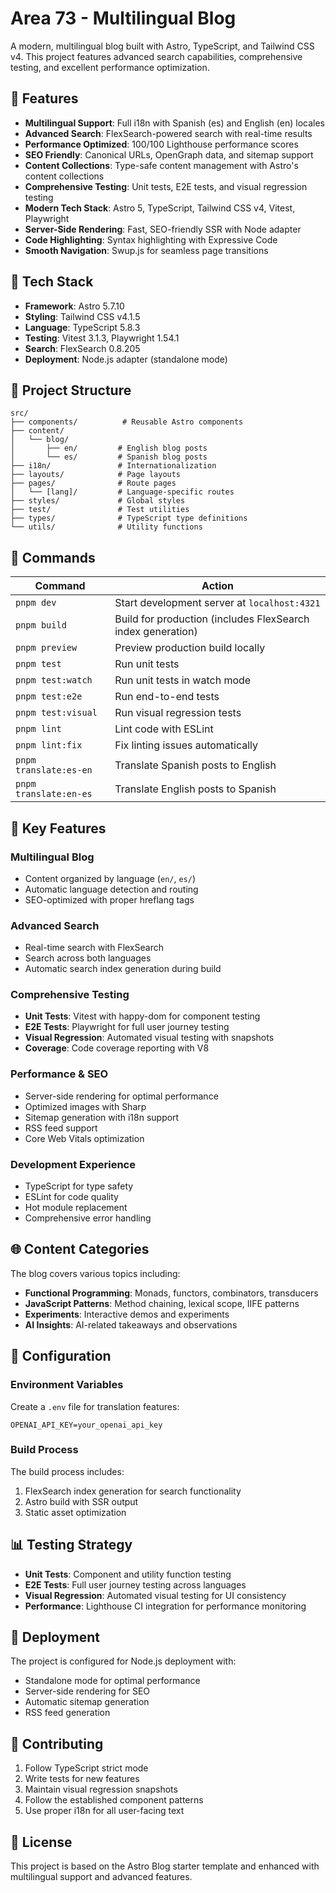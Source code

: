 # Area 73 - Multilingual Blog

A modern, multilingual blog built with Astro, TypeScript, and Tailwind CSS v4. This project features advanced search capabilities, comprehensive testing, and excellent performance optimization.

## 🌟 Features

- **Multilingual Support**: Full i18n with Spanish (es) and English (en) locales
- **Advanced Search**: FlexSearch-powered search with real-time results
- **Performance Optimized**: 100/100 Lighthouse performance scores
- **SEO Friendly**: Canonical URLs, OpenGraph data, and sitemap support
- **Content Collections**: Type-safe content management with Astro's content collections
- **Comprehensive Testing**: Unit tests, E2E tests, and visual regression testing
- **Modern Tech Stack**: Astro 5, TypeScript, Tailwind CSS v4, Vitest, Playwright
- **Server-Side Rendering**: Fast, SEO-friendly SSR with Node adapter
- **Code Highlighting**: Syntax highlighting with Expressive Code
- **Smooth Navigation**: Swup.js for seamless page transitions

## 🚀 Tech Stack

- **Framework**: Astro 5.7.10
- **Styling**: Tailwind CSS v4.1.5
- **Language**: TypeScript 5.8.3
- **Testing**: Vitest 3.1.3, Playwright 1.54.1
- **Search**: FlexSearch 0.8.205
- **Deployment**: Node.js adapter (standalone mode)

## 📁 Project Structure

```
src/
├── components/          # Reusable Astro components
├── content/
│   └── blog/
│       ├── en/         # English blog posts
│       └── es/         # Spanish blog posts
├── i18n/               # Internationalization
├── layouts/            # Page layouts
├── pages/              # Route pages
│   └── [lang]/         # Language-specific routes
├── styles/             # Global styles
├── test/               # Test utilities
├── types/              # TypeScript type definitions
└── utils/              # Utility functions
```

## 🧞 Commands

| Command                | Action                                                      |
| ---------------------- | ----------------------------------------------------------- |
| `pnpm dev`             | Start development server at `localhost:4321`                |
| `pnpm build`           | Build for production (includes FlexSearch index generation) |
| `pnpm preview`         | Preview production build locally                            |
| `pnpm test`            | Run unit tests                                              |
| `pnpm test:watch`      | Run unit tests in watch mode                                |
| `pnpm test:e2e`        | Run end-to-end tests                                        |
| `pnpm test:visual`     | Run visual regression tests                                 |
| `pnpm lint`            | Lint code with ESLint                                       |
| `pnpm lint:fix`        | Fix linting issues automatically                            |
| `pnpm translate:es-en` | Translate Spanish posts to English                          |
| `pnpm translate:en-es` | Translate English posts to Spanish                          |

## 🎯 Key Features

### Multilingual Blog

- Content organized by language (`en/`, `es/`)
- Automatic language detection and routing
- SEO-optimized with proper hreflang tags

### Advanced Search

- Real-time search with FlexSearch
- Search across both languages
- Automatic search index generation during build

### Comprehensive Testing

- **Unit Tests**: Vitest with happy-dom for component testing
- **E2E Tests**: Playwright for full user journey testing
- **Visual Regression**: Automated visual testing with snapshots
- **Coverage**: Code coverage reporting with V8

### Performance & SEO

- Server-side rendering for optimal performance
- Optimized images with Sharp
- Sitemap generation with i18n support
- RSS feed support
- Core Web Vitals optimization

### Development Experience

- TypeScript for type safety
- ESLint for code quality
- Hot module replacement
- Comprehensive error handling

## 🌐 Content Categories

The blog covers various topics including:

- **Functional Programming**: Monads, functors, combinators, transducers
- **JavaScript Patterns**: Method chaining, lexical scope, IIFE patterns
- **Experiments**: Interactive demos and experiments
- **AI Insights**: AI-related takeaways and observations

## 🔧 Configuration

### Environment Variables

Create a `.env` file for translation features:

```
OPENAI_API_KEY=your_openai_api_key
```

### Build Process

The build process includes:

1. FlexSearch index generation for search functionality
2. Astro build with SSR output
3. Static asset optimization

## 📊 Testing Strategy

- **Unit Tests**: Component and utility function testing
- **E2E Tests**: Full user journey testing across languages
- **Visual Regression**: Automated visual testing for UI consistency
- **Performance**: Lighthouse CI integration for performance monitoring

## 🚀 Deployment

The project is configured for Node.js deployment with:

- Standalone mode for optimal performance
- Server-side rendering for SEO
- Automatic sitemap generation
- RSS feed generation

## 📝 Contributing

1. Follow TypeScript strict mode
2. Write tests for new features
3. Maintain visual regression snapshots
4. Follow the established component patterns
5. Use proper i18n for all user-facing text

## 📄 License

This project is based on the Astro Blog starter template and enhanced with multilingual support and advanced features.
